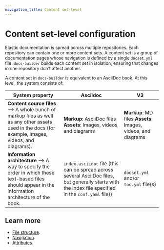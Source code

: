 ```yaml
---
navigation_title: Content set-level
---
```


# Content set-level configuration

Elastic documentation is spread across multiple repositories. Each repository can contain one or more content sets. A content set is a group of documentation pages whose navigation is defined by a single `docset.yml` file. `docs-builder` builds each content set in isolation, ensuring that changes in one repository don’t affect another.

A content set in `docs-builder` is equivalent to an AsciiDoc book. At this level, the system consists of:

| System property                                                                                                                                        | Asciidoc                                                                                                                                              | V3                                                            |
|--------------------------------------------------------------------------------------------------------------------------------------------------------|-------------------------------------------------------------------------------------------------------------------------------------------------------|---------------------------------------------------------------|
| **Content source files** --> A whole bunch of markup files as well as any other assets used in the docs (for example, images, videos, and diagrams).   | **Markup**: AsciiDoc files **Assets**: Images, videos, and diagrams                                                                                   | **Markup**: MD files **Assets**: Images, videos, and diagrams |
| **Information architecture** --> A way to specify the order in which these text-based files should appear in the information architecture of the book. | `index.asciidoc` file (this can be spread across several AsciiDoc files, but generally starts with the index file specified in the `conf.yaml` file)) | `docset.yml` and/or `toc.yml` file(s)                         |

## Learn more

* [File structure](./file-structure.md).
* [Navigation](./navigation.md).
* [Attributes](./attributes.md).